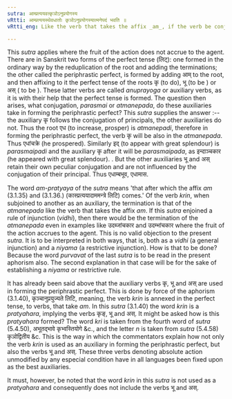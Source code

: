 ```yaml
---
sutra: आम्प्रत्ययवत्कृञोऽनुप्रयोगस्य
vRtti: आम्प्रत्ययस्थेवधातोः कृञोऽनुप्रयोगस्यात्मनेपदं भवति ॥
vRtti_eng: Like the verb that takes the affix _am_, if the verb be conjugated with the _Atmanepada_ terminations, so of the verb _kri_ when subjoined thereto as an auxiliary, the terminations are of the _Atmanepada_, even when the fruit of the action does not accrue to the agent.

---
```

This _sutra_ applies where the fruit of the action does not accrue to the agent. There are in Sanskrit two forms of the perfect tense (लिट्): one formed in the ordinary way by the reduplication of the root and adding the terminations; the other called the periphrastic perfect, is formed by adding आम् to the root, and then affixing to it the perfect tense of the roots कृ (to do), भू (to be ) or अस् ( to be ). These latter verbs are called _anuprayoga_ or auxiliary verbs, as it is with their help that the perfect tense is formed. The question then arises, what conjugation, _parasmai_ or _atmanepada_, do these auxiliaries take in forming the periphrastic perfect? This _sutra_ supplies the answer :--the auxiliary कृ follows the conjugation of principals, the other auxiliaries do not. Thus the root एध (to increase, prosper) is _atmanepadi_, therefore in forming the periphrastic perfect, the verb कृ will be also in the _atmanepada_. Thus एधांचक्रे (he prospered). Similarly इद् (to appear with great splendour) is _parasmaipadi_ and the auxiliary कृ after it will be _parasmaipada_, as इन्दाञ्चकार (he appeared with great splendour).
.
But the other auxiliaries भू and अस् retain their own peculiar conjugation and are not influenced by the conjugation of their principal. Thus एधाम्बभूव, एधामास.

The word _am_-_pratyaya_ of the _sutra_ means 'that after which the affix _am_ (3.1.35) and (3.1.36.) (कास्प्रत्ययादाममन्त्रे लिटि) comes.' Of the verb _krin_, when subjoined to another as an auxiliary, the termination is that of the _atmanepada_ like the verb that takes the affix _am_. If this _sutra_ enjoined a rule of injunction (_vidhi_), then there would be the termination of the _atmanepada_ even in examples like उदब्जांचकार and उदम्भांचकार where the fruit of the action accrues to the agent. This is no valid objection to the present _sutra_. It is to be interpreted in both ways, that is, both as a _vidhi_ (a general injunction) and a _niyama_ (a restrictive injunction). How is that to be done? Because the word _purvavat_ of the last _sutra_ is to be read in the present aphorism also. The second explanation in that case will be for the sake of establishing a _niyama_ or restrictive rule.

It has already been said above that the auxiliary verbs कृ, भू and अस् are used in forming the periphrastic perfect. This is done by force of the aphorism (3.1.40), कृञ्चानुप्रयुज्यते लिटि, meaning, the verb _krin_ is annexed in the perfect tense, to verbs, that take _am_. In this _sutra_ (3.1.40) the word _krin_ is a _pratyahara_, implying the verbs कृङ्, भू and अस्. It might be asked how is this _pratyahara_ formed? The word _kri_ is taken from the fourth word of _sutra_ (5.4.50), अभूतद्भावे कृभ्वस्तियोगे &c., and the letter _n_ is taken from _sutra_ (5.4.58) कृञोद्वितीय &c. This is the way in which the commentators explain how not only the verb _krin_ is used as an auxiliary in forming the periphrastic perfect, but also the verbs भू and अस्. These three verbs denoting absolute action unmodified by any especial condition have in all languages been fixed upon as the best auxiliaries.

It must, however, be noted that the word _krin_ in this _sutra_ is not used as a _pratyahara_ and consequently does not include the verbs भू and अस्.